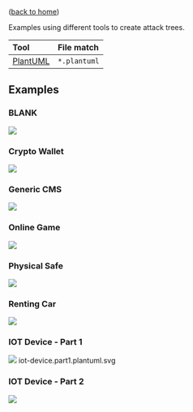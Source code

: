 ([back to home](..))

Examples using different tools to create attack trees.

Tool | File match |
:--- | :---
| [PlantUML](https://plantuml-editor.kkeisuke.com/) | `*.plantuml` |


## Examples

### BLANK

<img src="https://raw.githubusercontent.com/filetrust/threat-model-cookbook/master/Attack%20Tree/BLANK.plantuml.svg?sanitize=true"/>

### Crypto Wallet

<img src="https://raw.githubusercontent.com/filetrust/threat-model-cookbook/master/Attack%20Tree/cryptowallet.plantuml.svg?sanitize=true"/>


### Generic CMS

<img src="https://raw.githubusercontent.com/filetrust/threat-model-cookbook/master/Attack%20Tree/generic-cms.plantuml.svg?sanitize=true"/>

### Online Game

<img src="https://raw.githubusercontent.com/filetrust/threat-model-cookbook/master/Attack%20Tree/onlinegame.plantuml.svg?sanitize=true"/>

### Physical Safe

<img src="https://raw.githubusercontent.com/filetrust/threat-model-cookbook/master/Attack%20Tree/physicalsafe.plantuml.svg?sanitize=true"/>

### Renting Car

<img src="https://raw.githubusercontent.com/filetrust/threat-model-cookbook/master/Attack%20Tree/rentingcar.plantuml.svg?sanitize=true"/>

### IOT Device - Part 1

<img src="https://raw.githubusercontent.com/filetrust/threat-model-cookbook/master/Attack%20Tree/iot-device/iot-device.part1.plantuml.svg?sanitize=true"/>
iot-device.part1.plantuml.svg

### IOT Device - Part 2

<img src="https://raw.githubusercontent.com/filetrust/threat-model-cookbook/master/Attack%20Tree/iot-device/iot-device.part2.plantuml.svg?sanitize=true"/>

